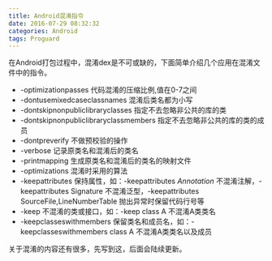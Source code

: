 ```yaml
---
title: Android混淆指令
date: 2016-07-29 08:32:32
categories: Android
tags: Proguard
---
```

在Android打包过程中，混淆dex是不可或缺的，下面简单介绍几个应用在混淆文件中的指令。

<!--more-->

 * -optimizationpasses
 代码混淆的压缩比例,值在0-7之间
 * -dontusemixedcaseclassnames
 混淆后类名都为小写
 * -dontskipnonpubliclibraryclasses
 指定不去忽略非公共的库的类
 * -dontskipnonpubliclibraryclassmembers
 指定不去忽略非公共的库的类的成员
 * -dontpreverify
 不做预校验的操作
 * -verbose
 记录原类名和混淆后的类名
 * -printmapping
 生成原类名和混淆后的类名的映射文件
 * -optimizations
 混淆时采用的算法
 * -keepattributes
 保持属性，如：-keepattributes *Annotation* 不混淆注解，-keepattributes Signature 不混淆泛型，-keepattributes SourceFile,LineNumberTable 抛出异常时保留代码行号等
 * -keep
 不混淆的类或接口，如：-keep class A 不混淆A类类名
 * -keepclasseswithmembers
 保留类名和成员名，如：-keepclasseswithmembers class A 不混淆A类类名以及成员
 
关于混淆的内容还有很多，先写到这，后面会陆续更新。